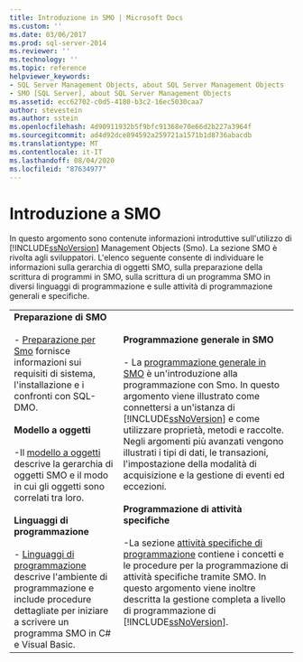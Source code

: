 ```yaml
---
title: Introduzione in SMO | Microsoft Docs
ms.custom: ''
ms.date: 03/06/2017
ms.prod: sql-server-2014
ms.reviewer: ''
ms.technology: ''
ms.topic: reference
helpviewer_keywords:
- SQL Server Management Objects, about SQL Server Management Objects
- SMO [SQL Server], about SQL Server Management Objects
ms.assetid: ecc62702-c0d5-4180-b3c2-16ec5030caa7
author: stevestein
ms.author: sstein
ms.openlocfilehash: 4d90911932b5f9bfc91368e70e66d2b227a3964f
ms.sourcegitcommit: ad4d92dce894592a259721a1571b1d8736abacdb
ms.translationtype: MT
ms.contentlocale: it-IT
ms.lasthandoff: 08/04/2020
ms.locfileid: "87634977"
---
```

# <a name="getting-started-in-smo"></a>Introduzione a SMO
  In questo argomento sono contenute informazioni introduttive sull'utilizzo di [!INCLUDE[ssNoVersion](../../includes/ssnoversion-md.md)] Management Objects (Smo). La sezione SMO è rivolta agli sviluppatori. L'elenco seguente consente di individuare le informazioni sulla gerarchia di oggetti SMO, sulla preparazione della scrittura di programmi in SMO, sulla scrittura di un programma SMO in diversi linguaggi di programmazione e sulle attività di programmazione generali e specifiche.  
  
|||  
|-|-|  
|**Preparazione di SMO**<br /><br /> -   [Preparazione per Smo](../../database-engine/dev-guide/preparing-to-use-smo.md) fornisce informazioni sui requisiti di sistema, l'installazione e i confronti con SQL-DMO.<br /><br /> **Modello a oggetti**<br /><br /> -Il [modello a oggetti](smo-object-model.md) descrive la gerarchia di oggetti SMO e il modo in cui gli oggetti sono correlati tra loro.<br /><br /> **Linguaggi di programmazione**<br /><br /> -   [Linguaggi di programmazione](smo-programming-languages.md) descrive l'ambiente di programmazione e include procedure dettagliate per iniziare a scrivere un programma SMO in C# e Visual Basic.|**Programmazione generale in SMO**<br /><br /> -   La [programmazione generale in SMO](create-program/creating-smo-programs.md) è un'introduzione alla programmazione con Smo. In questo argomento viene illustrato come connettersi a un'istanza di [!INCLUDE[ssNoVersion](../../includes/ssnoversion-md.md)] e come utilizzare proprietà, metodi e raccolte. Negli argomenti più avanzati vengono illustrati i tipi di dati, le transazioni, l'impostazione della modalità di acquisizione e la gestione di eventi ed eccezioni.<br /><br /> **Programmazione di attività specifiche**<br /><br /> -La sezione [attività specifiche di programmazione](tasks/programming-specific-tasks.md) contiene i concetti e le procedure per la programmazione di attività specifiche tramite SMO. In questo argomento viene inoltre descritta la gestione completa a livello di programmazione di [!INCLUDE[ssNoVersion](../../includes/ssnoversion-md.md)].|  
  
  
